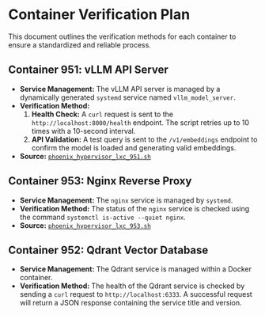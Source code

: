 # Container Verification Plan

This document outlines the verification methods for each container to ensure a standardized and reliable process.

## Container 951: vLLM API Server

*   **Service Management:** The vLLM API server is managed by a dynamically generated `systemd` service named `vllm_model_server`.
*   **Verification Method:**
    1.  **Health Check:** A `curl` request is sent to the `http://localhost:8000/health` endpoint. The script retries up to 10 times with a 10-second interval.
    2.  **API Validation:** A test query is sent to the `/v1/embeddings` endpoint to confirm the model is loaded and generating valid embeddings.
*   **Source:** [`phoenix_hypervisor_lxc_951.sh`](usr/local/phoenix_hypervisor/bin/phoenix_hypervisor_lxc_951.sh)

## Container 953: Nginx Reverse Proxy

*   **Service Management:** The `nginx` service is managed by `systemd`.
*   **Verification Method:** The status of the `nginx` service is checked using the command `systemctl is-active --quiet nginx`.
*   **Source:** [`phoenix_hypervisor_lxc_953.sh`](usr/local/phoenix_hypervisor/bin/phoenix_hypervisor_lxc_953.sh)

## Container 952: Qdrant Vector Database

*   **Service Management:** The Qdrant service is managed within a Docker container.
*   **Verification Method:** The health of the Qdrant service is checked by sending a `curl` request to `http://localhost:6333`. A successful request will return a JSON response containing the service title and version.